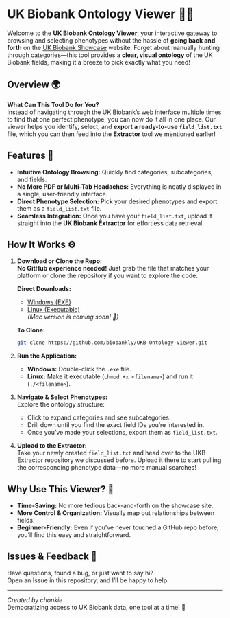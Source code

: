 
# UK Biobank Ontology Viewer 🌱🔎

Welcome to the **UK Biobank Ontology Viewer**, your interactive gateway to browsing and selecting phenotypes without the hassle of **going back and forth** on the [UK Biobank Showcase](https://biobank.ndph.ox.ac.uk/showcase/) website. Forget about manually hunting through categories—this tool provides a **clear, visual ontology** of the UK Biobank fields, making it a breeze to pick exactly what you need!

## Overview 🌍

**What Can This Tool Do for You?**  
Instead of navigating through the UK Biobank’s web interface multiple times to find that one perfect phenotype, you can now do it all in one place. Our viewer helps you identify, select, and **export a ready-to-use `field_list.txt`** file, which you can then feed into the **Extractor** tool we mentioned earlier!

## Features 🚀

- **Intuitive Ontology Browsing:** Quickly find categories, subcategories, and fields.
- **No More PDF or Multi-Tab Headaches:** Everything is neatly displayed in a single, user-friendly interface.
- **Direct Phenotype Selection:** Pick your desired phenotypes and export them as a `field_list.txt` file.
- **Seamless Integration:** Once you have your `field_list.txt`, upload it straight into the **UK Biobank Extractor** for effortless data retrieval.

## How It Works ⚙️

1. **Download or Clone the Repo:**  
   **No GitHub experience needed!** Just grab the file that matches your platform or clone the repository if you want to explore the code.

   **Direct Downloads:**
   - [Windows (EXE)](#)
   - [Linux (Executable)](#)  
     *(Mac version is coming soon! 🍏)*

   **To Clone:**
   ```sh
   git clone https://github.com/biobankly/UKB-Ontology-Viewer.git
   ```

2. **Run the Application:**  
   - **Windows:** Double-click the `.exe` file.  
   - **Linux:** Make it executable (`chmod +x <filename>`) and run it (`./<filename>`).

3. **Navigate & Select Phenotypes:**  
   Explore the ontology structure:  
   - Click to expand categories and see subcategories.  
   - Drill down until you find the exact field IDs you’re interested in.  
   - Once you’ve made your selections, export them as `field_list.txt`.

4. **Upload to the Extractor:**  
   Take your newly created `field_list.txt` and head over to the UKB Extractor repository we discussed before. Upload it there to start pulling the corresponding phenotype data—no more manual searches!

## Why Use This Viewer? 🤔

- **Time-Saving:** No more tedious back-and-forth on the showcase site.  
- **More Control & Organization:** Visually map out relationships between fields.  
- **Beginner-Friendly:** Even if you’ve never touched a GitHub repo before, you’ll find this easy and straightforward.

## Issues & Feedback 💬

Have questions, found a bug, or just want to say hi?  
Open an Issue in this repository, and I’ll be happy to help.

---

*Created by chonkie*  
Democratizing access to UK Biobank data, one tool at a time! 🌿
